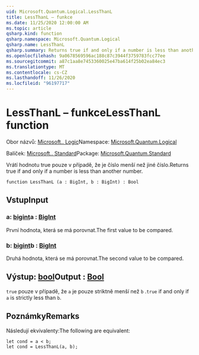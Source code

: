 ```yaml
---
uid: Microsoft.Quantum.Logical.LessThanL
title: LessThanL – funkce
ms.date: 11/25/2020 12:00:00 AM
ms.topic: article
qsharp.kind: function
qsharp.namespace: Microsoft.Quantum.Logical
qsharp.name: LessThanL
qsharp.summary: Returns true if and only if a number is less than another number.
ms.openlocfilehash: 9a0678569596ac188c87c3944f3759783fcc77ee
ms.sourcegitcommit: a87c1aa8e7453360025e47ba614f25b02ea84ec3
ms.translationtype: MT
ms.contentlocale: cs-CZ
ms.lasthandoff: 11/26/2020
ms.locfileid: "96197717"
---
```

# <a name="lessthanl-function"></a><span data-ttu-id="2c928-102">LessThanL – funkce</span><span class="sxs-lookup"><span data-stu-id="2c928-102">LessThanL function</span></span>

<span data-ttu-id="2c928-103">Obor názvů: [Microsoft.. Logic](xref:Microsoft.Quantum.Logical)</span><span class="sxs-lookup"><span data-stu-id="2c928-103">Namespace: [Microsoft.Quantum.Logical](xref:Microsoft.Quantum.Logical)</span></span>

<span data-ttu-id="2c928-104">Balíček: [Microsoft.. Standard](https://nuget.org/packages/Microsoft.Quantum.Standard)</span><span class="sxs-lookup"><span data-stu-id="2c928-104">Package: [Microsoft.Quantum.Standard](https://nuget.org/packages/Microsoft.Quantum.Standard)</span></span>


<span data-ttu-id="2c928-105">Vrátí hodnotu true pouze v případě, že je číslo menší než jiné číslo.</span><span class="sxs-lookup"><span data-stu-id="2c928-105">Returns true if and only if a number is less than another number.</span></span>

```qsharp
function LessThanL (a : BigInt, b : BigInt) : Bool
```


## <a name="input"></a><span data-ttu-id="2c928-106">Vstup</span><span class="sxs-lookup"><span data-stu-id="2c928-106">Input</span></span>

### <a name="a--bigint"></a><span data-ttu-id="2c928-107">a: [bigint](xref:microsoft.quantum.lang-ref.bigint)</span><span class="sxs-lookup"><span data-stu-id="2c928-107">a : [BigInt](xref:microsoft.quantum.lang-ref.bigint)</span></span>

<span data-ttu-id="2c928-108">První hodnota, která se má porovnat.</span><span class="sxs-lookup"><span data-stu-id="2c928-108">The first value to be compared.</span></span>


### <a name="b--bigint"></a><span data-ttu-id="2c928-109">b: [bigint](xref:microsoft.quantum.lang-ref.bigint)</span><span class="sxs-lookup"><span data-stu-id="2c928-109">b : [BigInt](xref:microsoft.quantum.lang-ref.bigint)</span></span>

<span data-ttu-id="2c928-110">Druhá hodnota, která se má porovnat.</span><span class="sxs-lookup"><span data-stu-id="2c928-110">The second value to be compared.</span></span>



## <a name="output--bool"></a><span data-ttu-id="2c928-111">Výstup: [bool](xref:microsoft.quantum.lang-ref.bool)</span><span class="sxs-lookup"><span data-stu-id="2c928-111">Output : [Bool](xref:microsoft.quantum.lang-ref.bool)</span></span>

<span data-ttu-id="2c928-112">`true` pouze v případě, že `a` je pouze striktně menší než `b` .</span><span class="sxs-lookup"><span data-stu-id="2c928-112">`true` if and only if `a` is strictly less than `b`.</span></span>

## <a name="remarks"></a><span data-ttu-id="2c928-113">Poznámky</span><span class="sxs-lookup"><span data-stu-id="2c928-113">Remarks</span></span>

<span data-ttu-id="2c928-114">Následují ekvivalenty:</span><span class="sxs-lookup"><span data-stu-id="2c928-114">The following are equivalent:</span></span>

```Q#
let cond = a < b;
let cond = LessThanL(a, b);
```